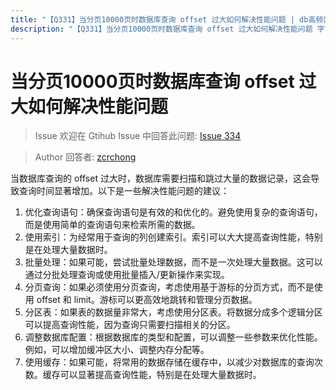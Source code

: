 ```yaml
---
title: "【Q331】当分页10000页时数据库查询 offset 过大如何解决性能问题 | db高频面试题"
description: "【Q331】当分页10000页时数据库查询 offset 过大如何解决性能问题 字节跳动面试题、阿里腾讯面试题、美团小米面试题。"
---
```


# 当分页10000页时数据库查询 offset 过大如何解决性能问题

> Issue
> 欢迎在 Gtihub Issue 中回答此问题: [Issue 334](https://github.com/shfshanyue/Daily-Question/issues/334)

> Author
> 回答者: [zcrchong](https://github.com/zcrchong)

当数据库查询的 offset 过大时，数据库需要扫描和跳过大量的数据记录，这会导致查询时间显著增加。以下是一些解决性能问题的建议：

1. 优化查询语句：确保查询语句是有效的和优化的。避免使用复杂的查询语句，而是使用简单的查询语句来检索所需的数据。
2. 使用索引：为经常用于查询的列创建索引。索引可以大大提高查询性能，特别是在处理大量数据时。
3. 批量处理：如果可能，尝试批量处理数据，而不是一次处理大量数据。这可以通过分批处理查询或使用批量插入/更新操作来实现。
4. 分页查询：如果必须使用分页查询，考虑使用基于游标的分页方式，而不是使用 offset 和 limit。游标可以更高效地跳转和管理分页数据。
5. 分区表：如果表的数据量非常大，考虑使用分区表。将数据分成多个逻辑分区可以提高查询性能，因为查询只需要扫描相关的分区。
6. 调整数据库配置：根据数据库的类型和配置，可以调整一些参数来优化性能。例如，可以增加缓冲区大小、调整内存分配等。
7. 使用缓存：如果可能，将常用的数据存储在缓存中，以减少对数据库的查询次数。缓存可以显著提高查询性能，特别是在处理大量数据时。

